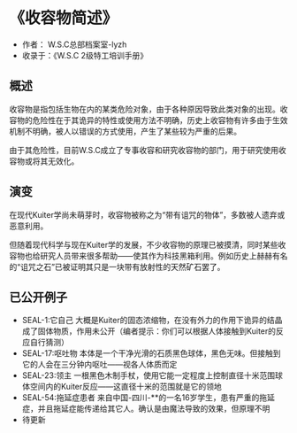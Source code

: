 # 《收容物简述》

- 作者： W.S.C总部档案室-lyzh
- 收录于：《W.S.C 2级特工培训手册》

## 概述

收容物是指包括生物在内的某类危险对象，由于各种原因导致此类对象的出现。收容物的危险性在于其诡异的特性或使用方法不明确，历史上收容物有许多由于生效机制不明确，被人以错误的方式使用，产生了某些较为严重的后果。

由于其危险性，目前W.S.C成立了专事收容和研究收容物的部门，用于研究使用收容物或将其无效化。

## 演变

在现代Kuiter学尚未萌芽时，收容物被称之为“带有诅咒的物体”，多数被人遗弃或恶意利用。

但随着现代科学与现在Kuiter学的发展，不少收容物的原理已被摸清，同时某些收容物也给研究人员带来很多帮助——使其作为科技黑箱利用。例如历史上赫赫有名的“诅咒之石”已被证明其只是一块带有放射性的天然矿石罢了。

## 已公开例子

- SEAL-1:它自己     大概是Kuiter的固态浓缩物，在没有外力的作用下诡异的结晶成了固体物质，作用未公开（编者提示：你们可以根据人体接触到Kuiter的反应自行猜测）
- SEAL-17:呕吐物    本体是一个干净光滑的石质黑色球体，黑色无味。但接触到它的人会在三分钟内呕吐——视各人体质而定
- SEAL-23:领主      一根黑色木制手杖，使用它能一定程度上控制直径十米范围球体空间内的Kuiter反应——这直径十米的范围就是它的领地
- SEAL-54:拖延症患者 来自中国-四川-**的一名16岁学生，患有严重的拖延症，并且拖延症能传递给其它人。确认是由魔法导致的效果，但原理不明
- 待更新